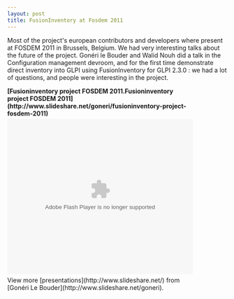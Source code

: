 ```yaml
---
layout: post
title: FusionInventory at Fosdem 2011
---
```


Most of the project's european contributors and developers where present at FOSDEM 2011 in Brussels, Belgium. We had very interesting talks about the future of the project.
Gonéri le Bouder and Walid Nouh did a talk in the Configuration management devroom, and for the first time demonstrate direct inventory into GLPI using FusionInventory for GLPI 2.3.0 : we had a lot of questions, and people were interesting in the project.
<div style="width:425px" id="__ss_6836778"><strong style="display:block;margin:12px 0 4px">[Fusioninventory project FOSDEM 2011.Fusioninventory project FOSDEM 2011](http://www.slideshare.net/goneri/fusioninventory-project-fosdem-2011)</strong><object id="__sse6836778" width="425" height="355"><param name="movie" value="http://static.slidesharecdn.com/swf/ssplayer2.swf?doc=fusioninventory-project-fosdem-2011-110207031659-phpapp01&stripped_title=fusioninventory-project-fosdem-2011&userName=goneri" /><param name="allowFullScreen" value="true"/><param name="allowScriptAccess" value="always"/><embed name="__sse6836778" src="http://static.slidesharecdn.com/swf/ssplayer2.swf?doc=fusioninventory-project-fosdem-2011-110207031659-phpapp01&stripped_title=fusioninventory-project-fosdem-2011&userName=goneri" type="application/x-shockwave-flash" allowscriptaccess="always" allowfullscreen="true" width="425" height="355"></embed></object><div style="padding:5px 0 12px">View more [presentations](http://www.slideshare.net/) from [Gonéri Le Bouder](http://www.slideshare.net/goneri).</div></div>
